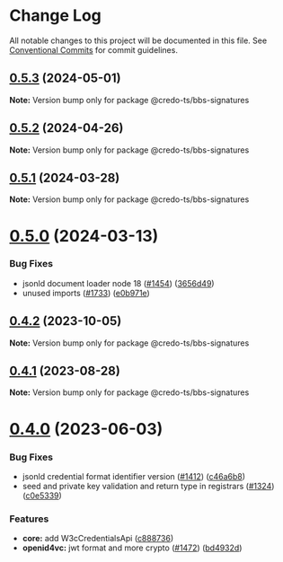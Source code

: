 # Change Log

All notable changes to this project will be documented in this file.
See [Conventional Commits](https://conventionalcommits.org) for commit guidelines.

## [0.5.3](https://github.com/openwallet-foundation/credo-ts/compare/v0.5.2...v0.5.3) (2024-05-01)

**Note:** Version bump only for package @credo-ts/bbs-signatures

## [0.5.2](https://github.com/openwallet-foundation/credo-ts/compare/v0.5.1...v0.5.2) (2024-04-26)

**Note:** Version bump only for package @credo-ts/bbs-signatures

## [0.5.1](https://github.com/openwallet-foundation/credo-ts/compare/v0.5.0...v0.5.1) (2024-03-28)

**Note:** Version bump only for package @credo-ts/bbs-signatures

# [0.5.0](https://github.com/openwallet-foundation/credo-ts/compare/v0.4.2...v0.5.0) (2024-03-13)

### Bug Fixes

- jsonld document loader node 18 ([#1454](https://github.com/openwallet-foundation/credo-ts/issues/1454)) ([3656d49](https://github.com/openwallet-foundation/credo-ts/commit/3656d4902fb832e5e75142b1846074d4f39c11a2))
- unused imports ([#1733](https://github.com/openwallet-foundation/credo-ts/issues/1733)) ([e0b971e](https://github.com/openwallet-foundation/credo-ts/commit/e0b971e86b506bb78dafa21f76ae3b193abe9a9d))

## [0.4.2](https://github.com/hyperledger/aries-framework-javascript/compare/v0.4.1...v0.4.2) (2023-10-05)

**Note:** Version bump only for package @credo-ts/bbs-signatures

## [0.4.1](https://github.com/hyperledger/aries-framework-javascript/compare/v0.4.0...v0.4.1) (2023-08-28)

**Note:** Version bump only for package @credo-ts/bbs-signatures

# [0.4.0](https://github.com/hyperledger/aries-framework-javascript/compare/v0.3.3...v0.4.0) (2023-06-03)

### Bug Fixes

- jsonld credential format identifier version ([#1412](https://github.com/hyperledger/aries-framework-javascript/issues/1412)) ([c46a6b8](https://github.com/hyperledger/aries-framework-javascript/commit/c46a6b81b8a1e28e05013c27ffe2eeaee4724130))
- seed and private key validation and return type in registrars ([#1324](https://github.com/hyperledger/aries-framework-javascript/issues/1324)) ([c0e5339](https://github.com/hyperledger/aries-framework-javascript/commit/c0e5339edfa32df92f23fb9c920796b4b59adf52))

### Features

- **core:** add W3cCredentialsApi ([c888736](https://github.com/hyperledger/aries-framework-javascript/commit/c888736cb6b51014e23f5520fbc4074cf0e49e15))
- **openid4vc:** jwt format and more crypto ([#1472](https://github.com/hyperledger/aries-framework-javascript/issues/1472)) ([bd4932d](https://github.com/hyperledger/aries-framework-javascript/commit/bd4932d34f7314a6d49097b6460c7570e1ebc7a8))
